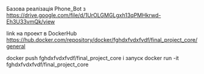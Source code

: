 Базова реалізація Phone_Bot з https://drive.google.com/file/d/1UrOLGMGLgxh13qPMHkrwd-Eh3U33vmQk/view

link на проект в DockerHub https://hub.docker.com/repository/docker/fghdxfvdxfvdf/final_project_core/general

docker push fghdxfvdxfvdf/final_project_core
і запуск docker run -it fghdxfvdxfvdf/final_project_core
